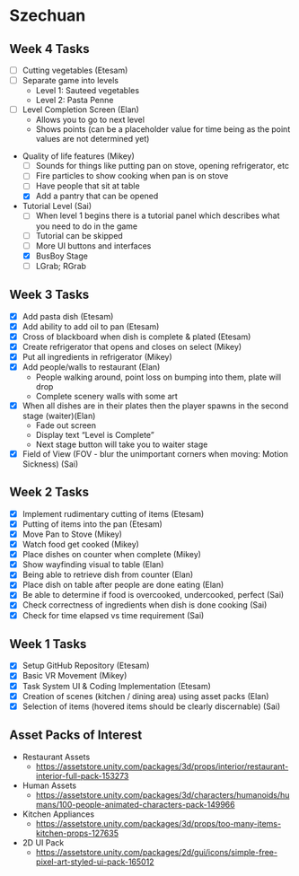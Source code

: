 # Szechuan

## Week 4 Tasks
- [ ] Cutting vegetables (Etesam)
- [ ] Separate game into levels
  - Level 1: Sauteed vegetables
  - Level 2: Pasta Penne
- [ ] Level Completion Screen (Elan)
  - Allows you to go to next level
  - Shows points (can be a placeholder value for time being as the point values are not determined yet)
- Quality of life features (Mikey)
  - [ ] Sounds for things like putting pan on stove, opening refrigerator, etc
  - [ ] Fire particles to show cooking when pan is on stove
  - [ ] Have people that sit at table
  - [x] Add a pantry that can be opened 
- Tutorial Level (Sai)
  - [ ] When level 1 begins there is a tutorial panel which describes what you need to do in the game
  - [ ] Tutorial can be skipped
  - [ ] More UI buttons and interfaces
  - [x] BusBoy Stage
  - [ ] LGrab; RGrab

## Week 3 Tasks

- [x] Add pasta dish (Etesam)
- [x] Add ability to add oil to pan (Etesam)
- [x] Cross of blackboard when dish is complete & plated (Etesam)
- [x] Create refrigerator that opens and closes on select (Mikey)
- [x] Put all ingredients in refrigerator (Mikey)
- [x] Add people/walls to restaurant (Elan)
  - People walking around, point loss on bumping into them, plate will drop
  - Complete scenery walls with some art
- [x] When all dishes are in their plates then the player spawns in the second stage (waiter)(Elan)
  - Fade out screen
  - Display text “Level is Complete”
  - Next stage button will take you to waiter stage
- [x] Field of View (FOV - blur the unimportant corners when moving: Motion Sickness) (Sai)

## Week 2 Tasks

- [x] Implement rudimentary cutting of items (Etesam)
- [x] Putting of items into the pan (Etesam)
- [x] Move Pan to Stove (Mikey)
- [x] Watch food get cooked (Mikey)
- [x] Place dishes on counter when complete (Mikey)
- [x] Show wayfinding visual to table (Elan)
- [x] Being able to retrieve dish from counter (Elan)
- [x] Place dish on table after people are done eating (Elan)
- [x] Be able to determine if food is overcooked, undercooked, perfect (Sai)
- [x] Check correctness of ingredients when dish is done cooking (Sai)
- [x] Check for time elapsed vs time requirement (Sai)

## Week 1 Tasks

- [x] Setup GitHub Repository (Etesam)
- [x] Basic VR Movement (Mikey)
- [x] Task System UI & Coding Implementation (Etesam)
- [x] Creation of scenes (kitchen / dining area) using asset packs (Elan)
- [x] Selection of items (hovered items should be clearly discernable) (Sai)

## Asset Packs of Interest

- Restaurant Assets
  - https://assetstore.unity.com/packages/3d/props/interior/restaurant-interior-full-pack-153273
- Human Assets
  - https://assetstore.unity.com/packages/3d/characters/humanoids/humans/100-people-animated-characters-pack-149966
- Kitchen Appliances
  - https://assetstore.unity.com/packages/3d/props/too-many-items-kitchen-props-127635
- 2D UI Pack
  - https://assetstore.unity.com/packages/2d/gui/icons/simple-free-pixel-art-styled-ui-pack-165012
